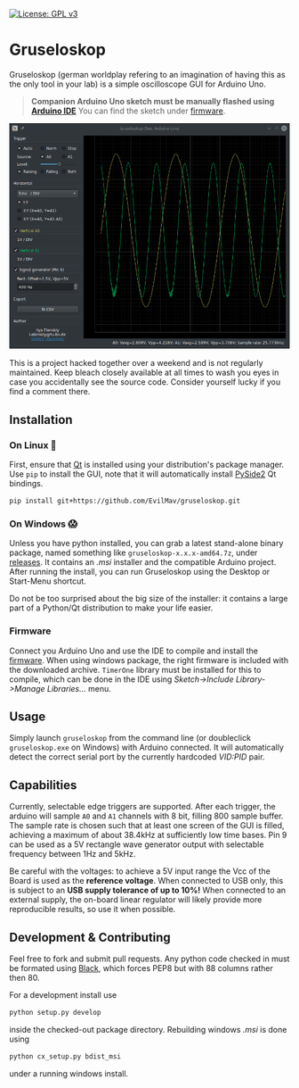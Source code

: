 [![License: GPL v3](https://img.shields.io/badge/License-GPLv3-blue.svg)](https://www.gnu.org/licenses/gpl-3.0)

# Gruseloskop

Gruseloskop (german worldplay refering to an imagination of having
this as the only tool in your lab) is a simple oscilloscope GUI for Arduino Uno. 

> **Companion Arduino Uno sketch must be manually flashed using [Arduino IDE][arduino]**
> You can find the sketch under [firmware][firmware]. 

![](https://raw.githubusercontent.com/EvilMav/gruseloskop/master/screenshot.gif) 

This is a project hacked together over a weekend and is not regularly maintained. 
Keep bleach closely available at all times to wash you eyes in case you accidentally see
the source code. Consider yourself lucky if you find a comment there.

## Installation

### On Linux :penguin:

First, ensure that [Qt][qt] is installed using your distribution's package manager. 
Use `pip` to install the GUI, note that it will automatically install [PySide2][pyside] 
Qt bindings.

```sh
pip install git+https://github.com/EvilMav/gruseloskop.git
```

### On Windows :scream:

Unless you have python installed, you can grab a latest stand-alone binary package, 
named something like `gruseloskop-x.x.x-amd64.7z`, under
[releases][releases]. It contains an *.msi* installer and the compatible Arduino 
project. After running the install, you can run Gruseloskop using the Desktop or 
Start-Menu shortcut. 

Do not be too surprised about the big size of the installer: it contains a large part
of a Python/Qt distribution to make your life easier.

### Firmware

Connect you Arduino Uno and use the IDE to compile and install the [firmware][firmware].
When using windows package, the right firmware is included with the downloaded archive.
`TimerOne` library must be installed for this to compile, which can be done in the IDE
using *Sketch->Include Library->Manage Libraries...* menu.

## Usage

Simply launch `gruseloskop` from the command line (or doubleclick `gruseloskop.exe` 
on Windows) with Arduino connected. It will automatically detect the correct serial 
port by the currently hardcoded *VID:PID* pair.

## Capabilities

Currently, selectable edge triggers are supported. After each trigger, the arduino will 
sample `A0` and `A1` channels with 8 bit, filling 800 sample buffer. The sample rate is 
chosen such that at least one screen of the GUI is filled, achieving a maximum of about
38.4kHz at sufficiently low time bases. Pin 9 can be used as a 5V rectangle wave 
generator output with selectable frequency between 1Hz and 5kHz. 

Be careful with the voltages: to achieve a 5V input range the Vcc of the Board is used 
as the **reference voltage**. When connected to USB only, this is subject to an 
**USB supply tolerance of up to 10%!** When connected to an external supply, the 
on-board linear regulator will likely provide more reproducible results, so use it when
possible.

## Development & Contributing

Feel free to fork and submit pull requests. Any python code checked in must be 
formated using [Black][black], which forces PEP8 but with 88 columns rather then 80.

For a development install use
```sh
python setup.py develop
```
inside the checked-out package directory. Rebuilding windows *.msi* is done using
```sh
python cx_setup.py bdist_msi
```
under a running windows install.

[arduino]: https://www.arduino.cc/en/software
[firmware]: https://github.com/EvilMav/gruseloskop/tree/master/firmware
[releases]: https://github.com/EvilMav/gruseloskop/releases/
[qt]: https://www.qt.io/
[pyside]: https://wiki.qt.io/Qt_for_Python
[black]: https://black.readthedocs.io/en/stable/
